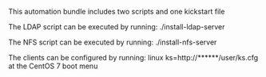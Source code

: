 This automation bundle includes two scripts and one kickstart file

The LDAP script can be executed by running: ./install-ldap-server

The NFS script can be executed by running: ./install-nfs-server

The clients can be configured by running: linux ks=http://******/user/ks.cfg at the CentOS 7 boot menu

